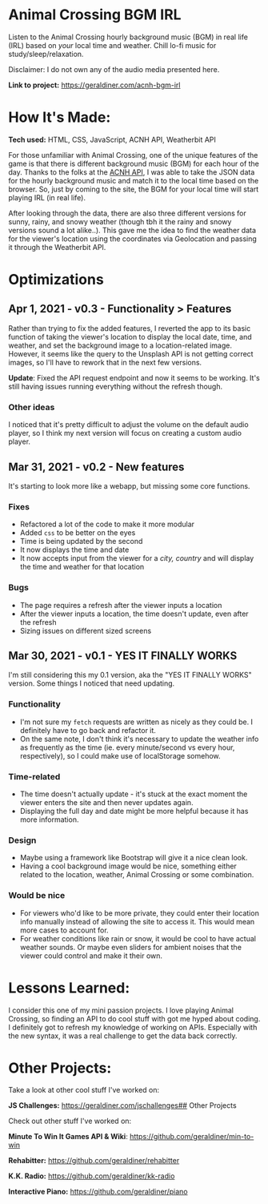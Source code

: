 # Animal Crossing BGM IRL
Listen to the Animal Crossing hourly background music (BGM) in real life (IRL) based on *your* local time and weather. Chill lo-fi music for study/sleep/relaxation.

Disclaimer: I do not own any of the audio media presented here.
 
**Link to project:** https://geraldiner.com/acnh-bgm-irl
 
# How It's Made:
**Tech used:** HTML, CSS, JavaScript, ACNH API, Weatherbit API

For those unfamiliar with Animal Crossing, one of the unique features of the game is that there is different background music (BGM) for each hour of the day. Thanks to the folks at the [ACNH API](https://acnhapi.com), I was able to take the JSON data for the hourly background music and match it to the local time based on the browser. So, just by coming to the site, the BGM for your local time will start playing IRL (in real life).

After looking through the data, there are also three different versions for sunny, rainy, and snowy weather (though tbh it the rainy and snowy versions sound a lot alike..). This gave me the idea to find the weather data for the viewer's location using the coordinates via Geolocation and passing it through the Weatherbit API. 

# Optimizations

## Apr 1, 2021 - v0.3 - Functionality > Features
Rather than trying to fix the added features, I reverted the app to its basic function of taking the viewer's location to display the local date, time, and weather, and set the background image to a location-related image. However, it seems like the query to the Unsplash API is not getting correct images, so I'll have to rework that in the next few versions.

**Update**: Fixed the API request endpoint and now it seems to be working. It's still having issues running everything without the refresh though.

### Other ideas
I noticed that it's pretty difficult to adjust the volume on the default audio player, so I think my next version will focus on creating a custom audio player.

## Mar 31, 2021 - v0.2 - New features
It's starting to look more like a webapp, but missing some core functions.

### Fixes

- Refactored a lot of the code to make it more modular
- Added `css` to be better on the eyes
- Time is being updated by the second
- It now displays the time and date
- It now accepts input from the viewer for a *city, country* and will display the time and weather for that location

### Bugs
- The page requires a refresh after the viewer inputs a location
- After the viewer inputs a location, the time doesn't update, even after the refresh
- Sizing issues on different sized screens


## Mar 30, 2021 - v0.1 - YES IT FINALLY WORKS 
I'm still considering this my 0.1 version, aka the "YES IT FINALLY WORKS" version. Some things I noticed that need updating.

### Functionality

- I'm not sure my `fetch` requests are written as nicely as they could be. I definitely have to go back and refactor it.
- On the same note, I don't think it's necessary to update the weather info as frequently as the time (ie. every minute/second vs every hour, respectively), so I could make use of localStorage somehow.

### Time-related

- The time doesn't actually update - it's stuck at the exact moment the viewer enters the site and then never updates again.
- Displaying the full day and date might be more helpful because it has more information.

### Design

- Maybe using a framework like Bootstrap will give it a nice clean look.
- Having a cool background image would be nice, something either related to the location, weather, Animal Crossing or some combination.

### Would be nice

- For viewers who'd like to be more private, they could enter their location info manually instead of allowing the site to access it. This would mean more cases to account for.
- For weather conditions like rain or snow, it would be cool to have actual weather sounds. Or maybe even sliders for ambient noises that the viewer could control and make it their own.
 
# Lessons Learned:
 
I consider this one of my mini passion projects. I love playing Animal Crossing, so finding an API to do cool stuff with got me hyped about coding. I definitely got to refresh my knowledge of working on APIs. Especially with the new syntax, it was a real challenge to get the data back correctly. 
 
# Other Projects:
Take a look at other cool stuff I've worked on:
 
**JS Challenges:** https://geraldiner.com/jschallenges## Other Projects

Check out other stuff I've worked on:

**Minute To Win It Games API & Wiki**: https://github.com/geraldiner/min-to-win

**Rehabitter:** https://github.com/geraldiner/rehabitter

**K.K. Radio:** https://github.com/geraldiner/kk-radio

**Interactive Piano:** https://github.com/geraldiner/piano
